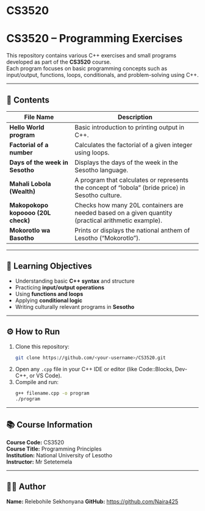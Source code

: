 # CS3520
# CS3520 – Programming Exercises

This repository contains various C++ exercises and small programs developed as part of the **CS3520** course.  
Each program focuses on basic programming concepts such as input/output, functions, loops, conditionals, and problem-solving using C++.

---

## 🧾 Contents

| File Name | Description |
|------------|-------------|
| **Hello World program** | Basic introduction to printing output in C++. |
| **Factorial of a number** | Calculates the factorial of a given integer using loops. |
| **Days of the week in Sesotho** | Displays the days of the week in the Sesotho language. |
| **Mahali Lobola (Wealth)** | A program that calculates or represents the concept of “lobola” (bride price) in Sesotho culture. |
| **Makopokopo kopoooo (20L check)** | Checks how many 20L containers are needed based on a given quantity (practical arithmetic example). |
| **Mokorotlo wa Basotho** | Prints or displays the national anthem of Lesotho (“Mokorotlo”). |

---

## 🧠 Learning Objectives
- Understanding basic **C++ syntax** and structure  
- Practicing **input/output operations**
- Using **functions and loops**
- Applying **conditional logic**
- Writing culturally relevant programs in **Sesotho**

---

## ⚙️ How to Run
1. Clone this repository:
   ```bash
   git clone https://github.com/<your-username>/CS3520.git
   ```
2. Open any `.cpp` file in your C++ IDE or editor (like Code::Blocks, Dev-C++, or VS Code).
3. Compile and run:
   ```bash
   g++ filename.cpp -o program
   ./program
   ```

---

## 📚 Course Information
**Course Code:** CS3520  
**Course Title:** Programming Principles  
**Institution:** National University of Lesotho  
**Instructor:** Mr Setetemela

---

## 🧑‍💻 Author
**Name:** Relebohile Sekhonyana
**GitHub:** https://github.com/Naira425
